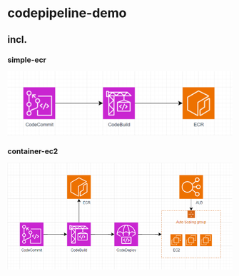 # codepipeline-demo

## incl.
### simple-ecr
[![](./simple-ecr/image.png)](./simple-ecr/)

### container-ec2
[![](./container-ec2/image.png)](./container-ec2/)

